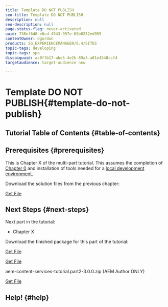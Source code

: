 ```yaml
---
title: Template DO NOT PUBLISH
seo-title: Template DO NOT PUBLISH
description: null
seo-description: null
page-status-flag: never-activated
uuid: 738ef6d8-e6cd-4943-957e-65b0252ed959
contentOwner: dgordon
products: SG_EXPERIENCEMANAGER/6.4/SITES
topic-tags: developing
topic-tags: spa
discoiquuid: ac0ffb17-abe5-4e2b-89a3-a01e4548ccf4
targetaudience: target-audience new

---
```


# Template DO NOT PUBLISH{#template-do-not-publish}

## Tutorial Table of Contents {#table-of-contents}

## Prerequisites {#prerequisites}

This is Chapter X of the multi-part tutorial. This assumes the completion of [Chapter 0](../../../../sites/using/getting-started-spa-wknd-tutorial-develop/react/chapter-0-project-setup.md) and installation of tools needed for a [local development environment.](../../../../sites/using/getting-started-spa-wknd-tutorial-develop.md#local-dev-env)

Download the solution files from the previous chapter:

[Get File](assets/aem-guides-wknd_uiapps-001-snapshot.zip)

## Next Steps {#next-steps}

Next part in the tutorial:

* Chapter X

Download the finished package for this part of the tutorial:

[Get File](assets/aem-guides-wknd_uiapps-001-snapshot.zip)

[Get File](assets/aem-guides-wknd_uicontent-001-snapshot.zip)

aem-content-services-tutorial.part2-3.0.0.zip (AEM Author ONLY)

[Get File](assets/aem-content-services-tutorialpart2-300.zip)

## Help! {#help}

